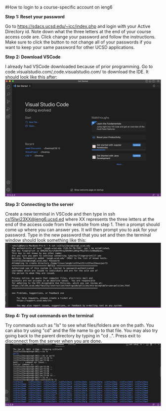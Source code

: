 #How to login to a course-specific account on ieng6

**Step 1: Reset your password**

Go to https://sdacs.ucsd.edu/~icc/index.php and login with your Active Directory id. Note down what the three letters at the end of your course access code are. Click change your password and follow the instructions.
Make sure to click the button to not change all of your passwords if you want to keep your same password for other UCSD applications.

**Step 2: Download VSCode**

I already had VSCode downloaded because of prior programming. Go to code.visualstudio.com/,code.visualstudio.com/ to download the IDE. It should
look like this after:
![Image](https://github.com/rahuljones/cse15l-lab-reports/blob/main/Screen%20Shot%202023-01-12%20at%204.44.27%20PM.png)

**Step 3: Connecting to the server**

Create a new terminal in VSCode and then type in ssh cs15lwi23XX@ieng6.ucsd.ed where XX represents the three letters at the end of the access code from
the website from step 1. Then a prompt should come up where you can answer yes. It will then prompt you to ask for your password. Type in the new password that you set and then the terminal window should look something like this:
![Image](https://github.com/rahuljones/cse15l-lab-reports/blob/main/Screen%20Shot%202023-01-12%20at%204.46.07%20PM.png)

**Step 4: Try out commands on the terminal**

Try commands such as "ls" to see what files/folders are on the path. You can also try using "cd" and the file name to go to that file. You may also try going back to the parent directory by typing in "cd ..". Press exit to disconnect from the server when you are done.
![Image](https://github.com/rahuljones/cse15l-lab-reports/blob/main/Screen%20Shot%202023-01-12%20at%205.00.19%20PM.png)
